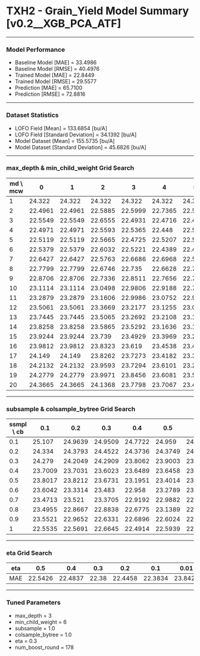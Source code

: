 # TXH2 - Grain_Yield Model Summary [v0.2__XGB_PCA_ATF]

***

### Model Performance

- Baseline Model [MAE] = 33.4986
- Baseline Model [RMSE] = 40.4976
- Trained Model [MAE] = 22.8449
- Trained Model [RMSE] = 29.5577
- Prediction [MAE] = 65.7100
- Prediction [RMSE] = 72.8816
***

### Dataset Statistics

- LOFO Field [Mean] = 133.6854 [bu/A]
- LOFO Field [Standard Deviation] = 34.1392 [bu/A]
- Model Dataset [Mean] = 155.5735 [bu/A]
- Model Dataset [Standard Deviation] = 45.6826 [bu/A]
***

### max_depth & min_child_weight Grid Search

|   md \ mcw |       0 |       1 |       2 |       3 |       4 |       5 |       6 |       7 |       8 |       9 |      10 |      11 |      12 |      13 |      14 |      15 |      16 |      17 |      18 |      19 |      20 |
|------------|---------|---------|---------|---------|---------|---------|---------|---------|---------|---------|---------|---------|---------|---------|---------|---------|---------|---------|---------|---------|---------|
|          1 | 24.322  | 24.322  | 24.322  | 24.322  | 24.322  | 24.322  | 24.322  | 24.367  | 24.3656 | 24.4961 | 24.4961 | 24.3    | 24.302  | 24.302  | 24.25   | 24.2599 | 24.3294 | 24.3294 | 24.295  | 24.2862 | 24.3716 |
|          2 | 22.4961 | 22.4961 | 22.5885 | 22.5999 | 22.7365 | 22.5715 | 22.6625 | 22.631  | 22.6806 | 22.6213 | 22.628  | 22.5771 | 22.8052 | 22.5102 | 22.6003 | 22.6462 | 22.5766 | 22.6211 | 22.6069 | 22.6293 | 22.788  |
|          3 | 22.5549 | 22.5549 | 22.6555 | 22.4931 | 22.4716 | 22.4215 | 22.38   | 22.4555 | 22.4303 | 22.4948 | 22.6527 | 22.4859 | 22.557  | 22.3871 | 22.5734 | 22.4403 | 22.4515 | 22.4827 | 22.6176 | 22.5157 | 22.5106 |
|          4 | 22.4971 | 22.4971 | 22.5593 | 22.5365 | 22.448  | 22.5112 | 22.4755 | 22.4328 | 22.4189 | 22.4984 | 22.5092 | 22.5486 | 22.4191 | 22.4607 | 22.459  | 22.4383 | 22.4082 | 22.4932 | 22.4243 | 22.5158 | 22.4675 |
|          5 | 22.5119 | 22.5119 | 22.5665 | 22.4725 | 22.5207 | 22.5727 | 22.548  | 22.3801 | 22.5137 | 22.5127 | 22.4602 | 22.4569 | 22.4913 | 22.4281 | 22.5001 | 22.3806 | 22.4926 | 22.5549 | 22.4212 | 22.4629 | 22.4645 |
|          6 | 22.5379 | 22.5379 | 22.6032 | 22.5221 | 22.4389 | 22.4703 | 22.5767 | 22.4243 | 22.5181 | 22.558  | 22.5317 | 22.4394 | 22.4851 | 22.5722 | 22.5372 | 22.522  | 22.5012 | 22.5456 | 22.4272 | 22.5025 | 22.4907 |
|          7 | 22.6427 | 22.6427 | 22.5763 | 22.6686 | 22.6968 | 22.5855 | 22.6046 | 22.6536 | 22.637  | 22.6447 | 22.5316 | 22.5039 | 22.5337 | 22.4928 | 22.5133 | 22.4173 | 22.4429 | 22.4949 | 22.545  | 22.543  | 22.5532 |
|          8 | 22.7799 | 22.7799 | 22.6746 | 22.735  | 22.6628 | 22.7387 | 22.611  | 22.7401 | 22.564  | 22.5538 | 22.6053 | 22.503  | 22.5605 | 22.527  | 22.6046 | 22.6108 | 22.5452 | 22.6168 | 22.5626 | 22.5215 | 22.6091 |
|          9 | 22.8706 | 22.8706 | 22.7336 | 22.8511 | 22.7656 | 22.7128 | 22.744  | 22.7536 | 22.7283 | 22.6675 | 22.5755 | 22.5752 | 22.658  | 22.671  | 22.6644 | 22.7825 | 22.5865 | 22.6317 | 22.6164 | 22.6389 | 22.6667 |
|         10 | 23.1114 | 23.1114 | 23.0498 | 22.9806 | 22.9188 | 22.764  | 22.7594 | 22.7555 | 22.7513 | 22.6359 | 22.6958 | 22.5642 | 22.6651 | 22.6774 | 22.7062 | 22.7143 | 22.6899 | 22.6821 | 22.668  | 22.6304 | 22.5612 |
|         11 | 23.2879 | 23.2879 | 23.1606 | 22.9986 | 23.0752 | 22.999  | 23.0612 | 22.9043 | 22.8748 | 22.7253 | 22.6666 | 22.7219 | 22.8179 | 22.7298 | 22.8109 | 22.7426 | 22.735  | 22.7512 | 22.7677 | 22.6113 | 22.6254 |
|         12 | 23.5061 | 23.5061 | 23.3669 | 23.2177 | 23.1255 | 23.0898 | 23.0346 | 22.8928 | 22.9136 | 22.8275 | 22.8759 | 22.8186 | 22.7112 | 22.7745 | 22.8026 | 22.7387 | 22.7831 | 22.8067 | 22.6812 | 22.6852 | 22.6554 |
|         13 | 23.7445 | 23.7445 | 23.5065 | 23.2692 | 23.2108 | 23.1499 | 23.1957 | 22.9378 | 23.0548 | 22.996  | 22.8095 | 22.8551 | 22.6161 | 22.8613 | 22.7318 | 22.7987 | 22.7641 | 22.7713 | 22.7878 | 22.6818 | 22.663  |
|         14 | 23.8258 | 23.8258 | 23.5865 | 23.5292 | 23.1636 | 23.1665 | 23.0972 | 23.0729 | 23.0564 | 22.8989 | 22.8359 | 22.7407 | 22.886  | 22.7611 | 22.8634 | 22.8263 | 22.7169 | 22.8228 | 22.7609 | 22.7174 | 22.6684 |
|         15 | 23.9244 | 23.9244 | 23.739  | 23.4929 | 23.3969 | 23.2533 | 23.15   | 23.1376 | 23.0525 | 22.9013 | 22.8303 | 22.881  | 22.7782 | 22.862  | 22.7746 | 22.7862 | 22.7973 | 22.7299 | 22.731  | 22.6418 | 22.6719 |
|         16 | 23.9812 | 23.9812 | 23.8323 | 23.619  | 23.4538 | 23.4144 | 23.2194 | 23.1044 | 23.1476 | 23.029  | 22.8248 | 22.8647 | 22.8142 | 22.8038 | 22.8726 | 22.7867 | 22.7394 | 22.7333 | 22.6588 | 22.6164 | 22.6226 |
|         17 | 24.149  | 24.149  | 23.8262 | 23.7273 | 23.4182 | 23.3481 | 23.3109 | 23.2579 | 23.148  | 22.944  | 22.9636 | 22.9043 | 22.8336 | 22.8677 | 22.8853 | 22.9039 | 22.8328 | 22.7358 | 22.6971 | 22.7227 | 22.6864 |
|         18 | 24.2132 | 24.2132 | 23.9593 | 23.7294 | 23.6101 | 23.292  | 23.2743 | 23.1691 | 23.1161 | 23.0288 | 22.9228 | 22.9254 | 22.8099 | 22.9201 | 22.7884 | 22.9063 | 22.8121 | 22.8097 | 22.8245 | 22.6692 | 22.6741 |
|         19 | 24.2779 | 24.2779 | 23.9971 | 23.8456 | 23.6081 | 23.5018 | 23.3341 | 23.2182 | 23.1898 | 23.09   | 23.0588 | 22.9414 | 22.8916 | 22.8899 | 22.8424 | 22.9716 | 22.8301 | 22.8029 | 22.7692 | 22.7268 | 22.6358 |
|         20 | 24.3665 | 24.3665 | 24.1368 | 23.7798 | 23.7067 | 23.4154 | 23.277  | 23.2949 | 23.2302 | 23.0726 | 22.9747 | 22.9232 | 22.8023 | 22.855  | 22.8728 | 22.9301 | 22.8664 | 22.7714 | 22.6971 | 22.7849 | 22.6182 |

***

### subsample & colsample_bytree Grid Search

|   ssmpl \ cb |     0.1 |     0.2 |     0.3 |     0.4 |     0.5 |     0.6 |     0.7 |     0.8 |     0.9 |     1.0 |
|--------------|---------|---------|---------|---------|---------|---------|---------|---------|---------|---------|
|          0.1 | 25.107  | 24.9639 | 24.9509 | 24.7722 | 24.959  | 24.8042 | 24.9053 | 24.8593 | 24.753  | 24.858  |
|          0.2 | 24.334  | 24.3793 | 24.4522 | 24.3736 | 24.3749 | 24.1834 | 24.33   | 24.4201 | 24.1289 | 24.1659 |
|          0.3 | 24.279  | 24.2049 | 24.2909 | 23.8062 | 23.9003 | 23.8225 | 23.7921 | 23.6883 | 23.7576 | 23.9395 |
|          0.4 | 23.7009 | 23.7031 | 23.6023 | 23.6489 | 23.6458 | 23.476  | 23.3486 | 23.4993 | 23.473  | 23.5556 |
|          0.5 | 23.8017 | 23.8212 | 23.6731 | 23.1951 | 23.4014 | 23.2641 | 23.3916 | 23.2563 | 23.1394 | 23.4051 |
|          0.6 | 23.6042 | 23.3314 | 23.483  | 22.958  | 23.2789 | 23.2348 | 22.9071 | 23.0171 | 22.9885 | 22.7999 |
|          0.7 | 23.4713 | 23.521  | 23.3705 | 22.9192 | 22.9882 | 22.8989 | 22.953  | 22.8116 | 22.9309 | 23.017  |
|          0.8 | 23.4955 | 22.8667 | 22.8838 | 22.6775 | 23.1389 | 22.7789 | 22.741  | 23.5024 | 22.6334 | 22.5977 |
|          0.9 | 23.5521 | 22.9652 | 22.6331 | 22.6896 | 22.6024 | 22.723  | 22.5615 | 22.676  | 22.7504 | 22.5917 |
|          1   | 22.5535 | 22.5691 | 22.6645 | 22.4914 | 22.5939 | 22.7146 | 22.4015 | 22.4174 | 22.5447 | 22.38   |

***

### eta Grid Search

| eta   |     0.5 |     0.4 |   0.3 |     0.2 |     0.1 |    0.01 |   0.001 |
|-------|---------|---------|-------|---------|---------|---------|---------|
| MAE   | 22.5426 | 22.4837 | 22.38 | 22.4458 | 22.3834 | 23.8423 | 59.2892 |

***

### Tuned Parameters

- max_depth = 3
- min_child_weight = 6
- subsample = 1.0
- colsample_bytree = 1.0
- eta = 0.3
- num_boost_round = 178
